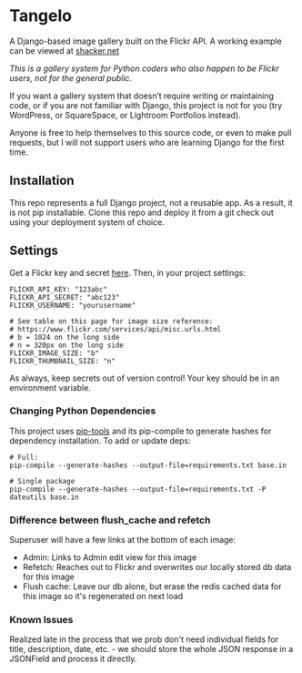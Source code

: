 # Tangelo
A Django-based image gallery built on the Flickr API. A working example can be viewed at [shacker.net](https://shacker.net)

*This is a gallery system for Python coders who also happen to be Flickr*
*users, not for the general public.*

If you want a gallery system that doesn’t require writing or maintaining code,
or if you are not familiar with Django, this project is not for you (try WordPress, or SquareSpace, or Lightroom Portfolios instead).

Anyone is free to help themselves to this source code, or even to make pull requests, but I will not support users who are learning Django for the first time.

## Installation
This repo represents a full Django project, not a reusable app. As a result, it is not pip installable. Clone this repo and deploy it from a git check out using your deployment system of choice.

## Settings
Get a Flickr key and secret [here](https://www.flickr.com/services/api/misc.api_keys.html). Then, in your project settings:

```
FLICKR_API_KEY: "123abc"
FLICKR_API_SECRET: "abc123"
FLICKR_USERNAME: "yourusername"

# See table on this page for image size reference:
# https://www.flickr.com/services/api/misc.urls.html
# b = 1024 on the long side
# n = 320px on the long side
FLICKR_IMAGE_SIZE: "b"
FLICKR_THUMBNAIL_SIZE: "n"
```

As always, keep secrets out of version control! Your key should be in an environment variable.

### Changing Python Dependencies

This project uses [pip-tools](https://pypi.org/project/pip-tools/) and its pip-compile to generate hashes for dependency installation. To add or update deps:

```
# Full:
pip-compile --generate-hashes --output-file=requirements.txt base.in

# Single package
pip-compile --generate-hashes --output-file=requirements.txt -P dateutils base.in
```

### Difference between flush_cache and refetch

Superuser will have a few links at the bottom of each image:

- Admin: Links to Admin edit view for this image
- Refetch: Reaches out to Flickr and overwrites our locally stored db data for this image
- Flush cache: Leave our db alone, but erase the redis cached data for this image so it's regenerated on next load

### Known Issues

Realized late in the process that we prob don't need individual fields for title, description, date, etc. - we should store the whole JSON response in a JSONField and process it directly.
